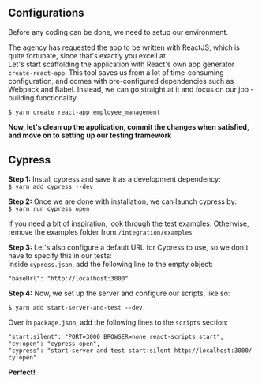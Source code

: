 ## Configurations
Before any coding can be done, we need to setup our environment.

The agency has requested the app to be written with ReactJS, which is quite fortunate, since that's exactly you excell at.  
Let's start scaffolding the application with React's own app generator ```create-react-app```. This tool saves us from a lot of time-consuming configuration, and comes with pre-configured dependencies such as Webpack and Babel. Instead, we can go straight at it and focus on our job - building functionality.

```$ yarn create react-app employee_management```

**Now, let's clean up the application, commit the changes when satisfied, and move on to setting up our testing framework**

## Cypress
**Step 1:** Install cypress and save it as a development dependency:  
```$ yarn add cypress --dev```  

**Step 2:** Once we are done with installation, we can launch cypress by:  
```$ yarn run cypress open``` 

If you need a bit of inspiration, look through the test examples. Otherwise, remove the examples folder from ```/integration/examples```

**Step 3:** Let's also configure a default URL for Cypress to use, so we don't have to specify this in our tests:  
Inside ```cypress.json```, add the following line to the empty object:  

```"baseUrl": "http://localhost:3000"```  

**Step 4:** Now, we set up the server and configure our scripts, like so:

```$ yarn add start-server-and-test --dev```  

Over in ```package.json```, add the following lines to the ```scripts``` section: 
```
"start:silent": "PORT=3000 BROWSER=none react-scripts start",
"cy:open": "cypress open",
"cypress": "start-server-and-test start:silent http://localhost:3000/ cy:open"
```

**Perfect!**
